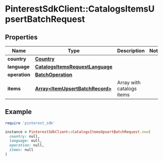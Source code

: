 # PinterestSdkClient::CatalogsItemsUpsertBatchRequest

## Properties

| Name | Type | Description | Notes |
| ---- | ---- | ----------- | ----- |
| **country** | [**Country**](Country.md) |  |  |
| **language** | [**CatalogsItemsRequestLanguage**](CatalogsItemsRequestLanguage.md) |  |  |
| **operation** | [**BatchOperation**](BatchOperation.md) |  |  |
| **items** | [**Array&lt;ItemUpsertBatchRecord&gt;**](ItemUpsertBatchRecord.md) | Array with catalogs items |  |

## Example

```ruby
require 'pinterest_sdk'

instance = PinterestSdkClient::CatalogsItemsUpsertBatchRequest.new(
  country: null,
  language: null,
  operation: null,
  items: null
)
```

